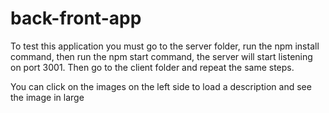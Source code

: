 # back-front-app


To test this application you must go to the server folder, run the npm install command, then run the npm start command, the server will start listening on port 3001. Then go to the client folder and repeat the same steps.

You can click on the images on the left side to load a description and see the image in large
